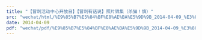 ```yaml
---
title: "【冒刺活动中心开放日】【冒刺有话说】照片锦集（杀猫！慎）"
src: "wechat/html/%E9%85%B7%E5%84%BF%E8%AE%BA%E5%9D%9B_2014-04-09_%E3%80%90%E5%86%92%E5%88%BA%E6%B4%BB%E5%8A%A8%E4%B8%AD%E5%BF%83%E5%BC%80%E6%94%BE%E6%97%A5%E3%80%91%E3%80%90%E5%86%92%E5%88%BA%E6%9C%89%E8%AF%9D%E8%AF%B4%E3%80%91%E7%85%A7%E7%89%87%E9%94%A6%E9%9B%86%EF%BC%88%E6%9D%80%E7%8C%AB%EF%BC%81%E6%85%8E%EF%BC%89.html"
date: 2014-04-09
pdf: "wechat/pdf/%E9%85%B7%E5%84%BF%E8%AE%BA%E5%9D%9B_2014-04-09_%E3%80%90%E5%86%92%E5%88%BA%E6%B4%BB%E5%8A%A8%E4%B8%AD%E5%BF%83%E5%BC%80%E6%94%BE%E6%97%A5%E3%80%91%E3%80%90%E5%86%92%E5%88%BA%E6%9C%89%E8%AF%9D%E8%AF%B4%E3%80%91%E7%85%A7%E7%89%87%E9%94%A6%E9%9B%86%EF%BC%88%E6%9D%80%E7%8C%AB%EF%BC%81%E6%85%8E%EF%BC%89.pdf"
---
```


